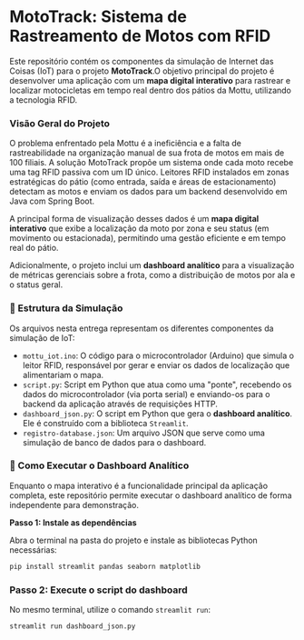 # MotoTrack: Sistema de Rastreamento de Motos com RFID

Este repositório contém os componentes da simulação de Internet das Coisas (IoT) para o projeto **MotoTrack**.O objetivo principal do projeto é desenvolver uma aplicação com um **mapa digital interativo** para rastrear e localizar motocicletas em tempo real dentro dos pátios da Mottu, utilizando a tecnologia RFID.

### Visão Geral do Projeto

O problema enfrentado pela Mottu é a ineficiência e a falta de rastreabilidade na organização manual de sua frota de motos em mais de 100 filiais. A solução MotoTrack propõe um sistema onde cada moto recebe uma tag RFID passiva com um ID único. Leitores RFID instalados em zonas estratégicas do pátio (como entrada, saída e áreas de estacionamento) detectam as motos e enviam os dados para um backend desenvolvido em Java com Spring Boot.

A principal forma de visualização desses dados é um **mapa digital interativo** que exibe a localização da moto por zona e seu status (em movimento ou estacionada), permitindo uma gestão eficiente e em tempo real do pátio.

Adicionalmente, o projeto inclui um **dashboard analítico** para a visualização de métricas gerenciais sobre a frota, como a distribuição de motos por ala e o status geral.

### 📁 Estrutura da Simulação

Os arquivos nesta entrega representam os diferentes componentes da simulação de IoT:

* `mottu_iot.ino`: O código para o microcontrolador (Arduino) que simula o leitor RFID, responsável por gerar e enviar os dados de localização que alimentariam o mapa.
* `script.py`: Script em Python que atua como uma "ponte", recebendo os dados do microcontrolador (via porta serial) e enviando-os para o backend da aplicação através de requisições HTTP.
* `dashboard_json.py`: O script em Python que gera o **dashboard analítico**. Ele é construído com a biblioteca `Streamlit`.
* `registro-database.json`: Um arquivo JSON que serve como uma simulação de banco de dados para o dashboard.

### 🚀 Como Executar o Dashboard Analítico

Enquanto o mapa interativo é a funcionalidade principal da aplicação completa, este repositório permite executar o dashboard analítico de forma independente para demonstração.

**Passo 1: Instale as dependências**

Abra o terminal na pasta do projeto e instale as bibliotecas Python necessárias:

```sh
pip install streamlit pandas seaborn matplotlib
```

### Passo 2: Execute o script do dashboard

No mesmo terminal, utilize o comando `streamlit run`:

```sh
streamlit run dashboard_json.py
